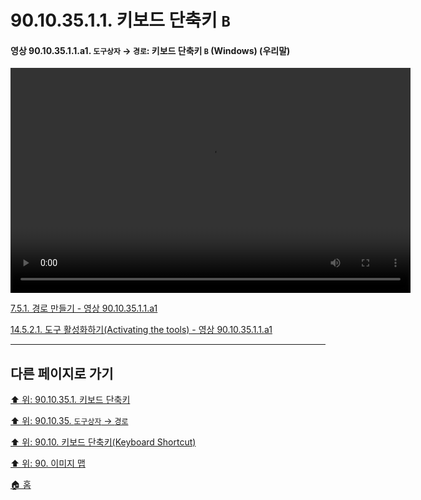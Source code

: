 # 90.10.35.1.1. 키보드 단축키 `B`

<a id="90-10-35-01-01-a1"></a>

#### 영상 90.10.35.1.1.a1. `도구상자` → `경로`: 키보드 단축키 `B` (Windows) (우리말)
<video controls="controls" width="640" height="360" src="https://github.com/wonder13662/gimp/assets/15767104/8434cfe3-b8c1-428c-b563-7f20dc7e6d38"></video>

[7.5.1. 경로 만들기 - 영상 90.10.35.1.1.a1](./07-05-01-path-creation.md#90-10-35-01-01-a1)

[14.5.2.1. 도구 활성화하기(Activating the tools) - 영상 90.10.35.1.1.a1](./14-05-02-01-activating_the_tool.md#90-10-35-01-01-a1)

***

## 다른 페이지로 가기

[⬆️ 위: 90.10.35.1. 키보드 단축키](./90-10-35-01-00-keyboard_shortcut.md)

[⬆️ 위: 90.10.35. `도구상자` → `경로`](./90-10-35-00-tool_box-path.md)

[⬆️ 위: 90.10. 키보드 단축키(Keyboard Shortcut)](./90-10-00-keyboard_shortcut.md)

[⬆️ 위: 90. 이미지 맵](./90-00-image-map.md)

[🏠 홈](./00-home.md)